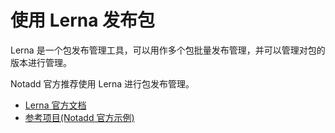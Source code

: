 # 使用 Lerna 发布包

Lerna 是一个包发布管理工具，可以用作多个包批量发布管理，并可以管理对包的版本进行管理。

Notadd 官方推荐使用 Lerna 进行包发布管理。

- [Lerna 官方文档](https://lernajs.io/)
- [参考项目(Notadd 官方示例)](https://github.com/notadd/next-demos)
